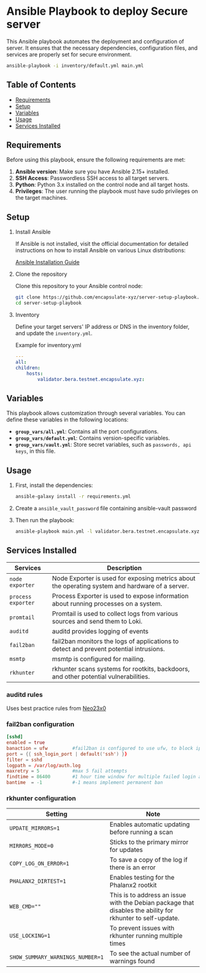 # Ansible Playbook to deploy Secure server

This Ansible playbook automates the deployment and configuration of server. It ensures that the necessary dependencies, configuration files, and services are properly set for secure environment.

```bash
ansible-playbook -i inventory/default.yml main.yml
```

## Table of Contents

- [Requirements](#requirements)
- [Setup](#setup)
- [Variables](#variables)
- [Usage](#usage)
- [Services Installed](#services-installed)

## Requirements

Before using this playbook, ensure the following requirements are met:

1. **Ansible version**: Make sure you have Ansible 2.15+ installed.
2. **SSH Access**: Passwordless SSH access to all target servers.
3. **Python**: Python 3.x installed on the control node and all target hosts.
4. **Privileges**: The user running the playbook must have sudo privileges on the target machines.

## Setup

1. Install Ansible

    If Ansible is not installed, visit the official documentation for detailed instructions on how to install Ansible on various Linux distributions:

    [Ansible Installation Guide](https://docs.ansible.com/ansible/latest/installation_guide/installation_distros.html)


2. Clone the repository

    Clone this repository to your Ansible control node:

    ```bash
    git clone https://github.com/encapsulate-xyz/server-setup-playbook.git
    cd server-setup-playbook
    ```

3. Inventory

    Define your target servers' IP address or DNS in the inventory folder, and update the `inventory.yml`.

    Example for inventory.yml

    ```yaml
    ---
    all:
    children:
        hosts:
            validator.bera.testnet.encapsulate.xyz:
    ```

## Variables

This playbook allows customization through several variables. You can define these variables in the following locations:

- **`group_vars/all.yml`**: Contains all the port configurations.
- **`group_vars/default.yml`**: Contains version-specific variables.
- **`group_vars/vault.yml`**: Store secret variables, such as `passwords, api keys`, in this file.

## Usage

1. First, install the dependencies:

    ```bash
    ansible-galaxy install -r requirements.yml
    ```

2. Create a `ansible_vault_password` file containing ansible-vault password

3. Then run the playbook:

    ```bash
    ansible-playbook main.yml -l validator.bera.testnet.encapsulate.xyz
    ```

## Services Installed

| Services           | Description                                                                                     |
|--------------------|-------------------------------------------------------------------------------------------------|
| `node exporter`    | Node Exporter is used for exposing metrics about the operating system and hardware of a server. |
| `process exporter` | Process Exporter is used to expose information about running processes on a system.             |
| `promtail`         | Promtail is used to collect logs from various sources and send them to Loki.                    |
| `auditd`           | auditd provides logging of events                                                               |
| `fail2ban`         | fail2ban monitors the logs of applications to detect and prevent potential intrusions.          |
| `msmtp`            | msmtp is configured for mailing.                                                                |
| `rkhunter`         | rkhunter scans systems for rootkits, backdoors, and other potential vulnerabilities.            |

### auditd rules

Uses best practice rules from [Neo23x0](https://github.com/Neo23x0)

### fail2ban configuration

```toml
[sshd]
enabled = true
banaction = ufw         #fail2ban is configured to use ufw, to block ip address
port = {{ ssh_login_port | default('ssh') }}
filter = sshd
logpath = /var/log/auth.log
maxretry = 5            #max 5 fail attempts
findtime = 86400        #1 hour time window for multiple failed login attempts 
bantime  = -1           #-1 means implement permanent ban
```

### rkhunter configuration


| Setting                          | Note                                                                                                       |
|----------------------------------|------------------------------------------------------------------------------------------------------------|
| `UPDATE_MIRRORS=1`               | Enables automatic updating before running a scan                                                           |
| `MIRRORS_MODE=0`                 | Sticks to the primary mirror for updates                                                                   |
| `COPY_LOG_ON_ERROR=1`            | To save a copy of the log if there is an error                                                             |
| `PHALANX2_DIRTEST=1`             | Enables testing for the Phalanx2 rootkit                                                                   |
| `WEB_CMD=""`                     | This is to address an issue with the Debian package that disables the ability for rkhunter to self-update. |
| `USE_LOCKING=1`                  | To prevent issues with rkhunter running multiple times                                                     |
| `SHOW_SUMMARY_WARNINGS_NUMBER=1` | To see the actual number of warnings found                                                                 |
